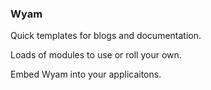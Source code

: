 ### Wyam

<section>
	<p class="fragment fade-up">Quick templates for blogs and documentation.</p>
	<p class="fragment fade-up">Loads of modules to use or roll your own.</p>
	<p class="fragment fade-up">Embed Wyam into your applicaitons.</p>
</section>
